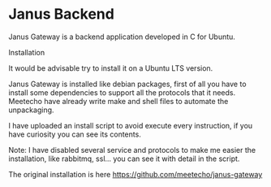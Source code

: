 # Janus Backend

Janus Gateway is a backend application developed in C for Ubuntu.

Installation

It would be advisable try to install it on a Ubuntu LTS version.

Janus Gateway is installed like debian packages, first of all you have to install some dependencies to support all the protocols that it needs. Meetecho have already write make and shell files to automate the unpackaging.

I have uploaded an install script to avoid execute every instruction, if you have curiosity you can see its contents.

Note: I have disabled several service and protocols to make me easier the installation, like rabbitmq, ssl... you can see it with detail in the script.

The original installation is here https://github.com/meetecho/janus-gateway